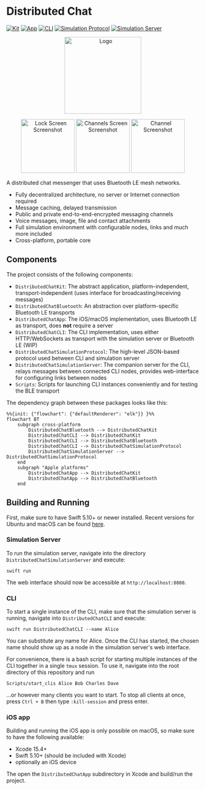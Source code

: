 # Distributed Chat

[![Kit](https://github.com/fwcd/distributed-chat/actions/workflows/kit.yml/badge.svg)](https://github.com/fwcd/distributed-chat/actions/workflows/kit.yml)
[![App](https://github.com/fwcd/distributed-chat/actions/workflows/app.yml/badge.svg)](https://github.com/fwcd/distributed-chat/actions/workflows/app.yml)
[![CLI](https://github.com/fwcd/distributed-chat/actions/workflows/cli.yml/badge.svg)](https://github.com/fwcd/distributed-chat/actions/workflows/cli.yml)
[![Simulation Protocol](https://github.com/fwcd/distributed-chat/actions/workflows/simulation-protocol.yml/badge.svg)](https://github.com/fwcd/distributed-chat/actions/workflows/simulation-protocol.yml)
[![Simulation Server](https://github.com/fwcd/distributed-chat/actions/workflows/simulation-server.yml/badge.svg)](https://github.com/fwcd/distributed-chat/actions/workflows/simulation-server.yml)

<div align="center">
<p>
<img alt="Logo" src="Images/logo.svg" width="200">
</p>

<p>
<img alt="Lock Screen Screenshot" src="Images/lockscreen.png" width="140">
<img alt="Channels Screen Screenshot" src="Images/channels.png" width="140">
<img alt="Channel Screenshot" src="Images/channel.png" width="140">
</p>
</div>

A distributed chat messenger that uses Bluetooth LE mesh networks.

* Fully decentralized architecture, no server or Internet connection required
* Message caching, delayed transmission
* Public and private end-to-end-encrypted messaging channels
* Voice messages, image, file and contact attachments
* Full simulation environment with configurable nodes, links and much more included
* Cross-platform, portable core

## Components

The project consists of the following components:

* `DistributedChatKit`: The abstract application, platform-independent, transport-independent (uses interface for broadcasting/receiving messages)
* `DistributedChatBluetooth`: An abstraction over platform-specific Bluetooth LE transports
* `DistributedChatApp`: The iOS/macOS implementation, uses Bluetooth LE as transport, does **not** require a server
* `DistributedChatCLI`: The CLI implementation, uses either HTTP/WebSockets as transport with the simulation server or Bluetooth LE (WIP)
* `DistributedChatSimulationProtocol`: The high-level JSON-based protocol used between CLI and simulation server
* `DistributedChatSimulationServer`: The companion server for the CLI, relays messages between connected CLI nodes, provides web-interface for configuring links between nodes
* `Scripts`: Scripts for launching CLI instances conveniently and for testing the BLE transport

The dependency graph between these packages looks like this:

```mermaid
%%{init: {"flowchart": {"defaultRenderer": "elk"}} }%%
flowchart BT
    subgraph cross-platform
        DistributedChatBluetooth --> DistributedChatKit
        DistributedChatCLI --> DistributedChatKit
        DistributedChatCLI --> DistributedChatBluetooth
        DistributedChatCLI --> DistributedChatSimulationProtocol
        DistributedChatSimulationServer --> DistributedChatSimulationProtocol
    end
    subgraph "Apple platforms"
        DistributedChatApp --> DistributedChatKit
        DistributedChatApp --> DistributedChatBluetooth
    end
```

## Building and Running

First, make sure to have Swift 5.10+ or newer installed. Recent versions for Ubuntu and macOS can be found [here](https://swift.org/download/).

### Simulation Server

To run the simulation server, navigate into the directory `DistributedChatSimulationServer` and execute:

```
swift run
```

The web interface should now be accessible at `http://localhost:8080`.

### CLI

To start a single instance of the CLI, make sure that the simulation server is running, navigate into `DistributedChatCLI` and execute:

```
swift run DistributedChatCLI --name Alice
```

You can substitute any name for Alice. Once the CLI has started, the chosen name should show up as a node in the simulation server's web interface.

For convenience, there is a bash script for starting multiple instances of the CLI together in a single `tmux` session. To use it, navigate into the root directory of this repository and run

```
Scripts/start_clis Alice Bob Charles Dave
```

...or however many clients you want to start. To stop all clients at once, press `Ctrl + B` then type `:kill-session` and press enter.

### iOS app

Building and running the iOS app is only possible on macOS, so make sure to have the following available:

* Xcode 15.4+
* Swift 5.10+ (should be included with Xcode)
* optionally an iOS device

The open the `DistributedChatApp` subdirectory in Xcode and build/run the project.
